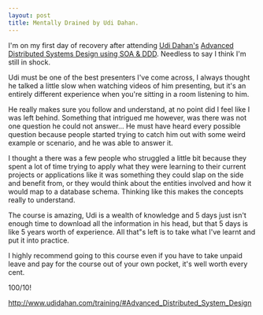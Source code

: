```yaml
---
layout: post
title: Mentally Drained by Udi Dahan.
---
```


I'm on my first day of recovery after attending [Udi Dahan's](http://www.udidahan.com/) [Advanced Distributed Systems Design using SOA & DDD](http://www.udidahan.com/training/#Advanced_Distributed_System_Design). Needless to say I think I'm still in shock.

Udi must be one of the best presenters I've come across, I always thought he talked a little slow when watching videos of him presenting, but it's an entirely different experience when you're sitting in a room listening to him.

He really makes sure you follow and understand, at no point did I feel like I was left behind. Something that intrigued me however, was there was not one question he could not answer... He must have heard every possible question because people started trying to catch him out with some weird example or scenario, and he was able to answer it.

<!--excerpt-->

I thought a there was a few people who struggled a little bit because they spent a lot of time trying to apply what they were learning to their current projects or applications like it was something they could slap on the side and benefit from, or they would think about the entities involved and how it would map to a database schema. Thinking like this makes the concepts really to understand.

The course is amazing, Udi is a wealth of knowledge and 5 days just isn't enough time to download all the information in his head, but that 5 days is like 5 years worth of experience. All that"s left is to take what I've learnt and put it into practice.

I highly recommend going to this course even if you have to take unpaid leave and pay for the course out of your own pocket, it's well worth every cent.

100/10!

<http://www.udidahan.com/training/#Advanced_Distributed_System_Design>